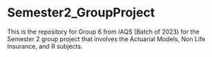 # Semester2_GroupProject
This is the repository for Group 6 from IAQS (Batch of 2023) for the Semester 2 group project that involves the Actuarial Models, Non Life Insurance, and R subjects.
